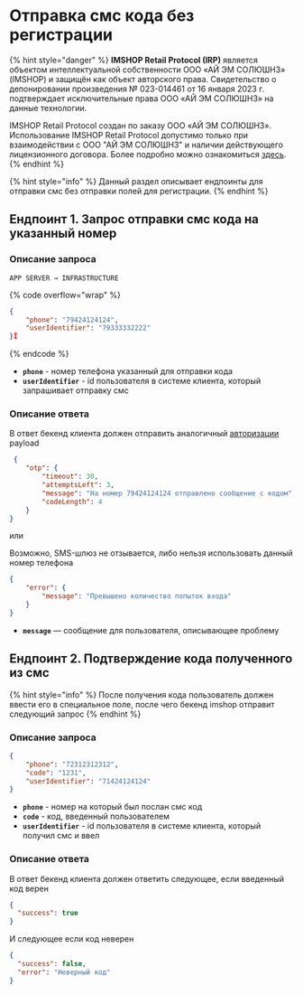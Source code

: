 # Отправка смс кода без регистрации

{% hint style="danger" %}
**IMSHOP Retail Protocol (IRP)** является объектом интеллектуальной собственности ООО «АЙ ЭМ СОЛЮШНЗ» (IMSHOP) и защищён как объект авторского права. Свидетельство о депонировании произведения № 023-014461 от 16 января 2023 г. подтверждает исключительные права ООО «АЙ ЭМ СОЛЮШНЗ» на данные технологии.

IMSHOP Retail Protocol создан по заказу ООО «АЙ ЭМ СОЛЮШНЗ». Использование IMSHOP Retail Protocol допустимо только при взаимодействии с ООО "АЙ ЭМ СОЛЮШНЗ" и наличии действующего лицензионного договора. Более подробно можно ознакомиться [здесь](../../../../api-license.md).
{% endhint %}

{% hint style="info" %}
Данный раздел описывает ендпоинты для отправки смс без отправки полей для регистрации.
{% endhint %}

## Ендпоинт 1. Запрос отправки смс кода на указанный номер

### Описание запроса

`APP SERVER → INFRASTRUCTURE`

{% code overflow="wrap" %}
```json
{
    "phone": "79424124124",
    "userIdentifier": "79333332222"
}Ï
```
{% endcode %}

* **`phone`** - номер телефона указанный для отправки кода
* **`userIdentifier`** -  id пользователя в системе клиента, который запрашивает отправку смс&#x20;



### Описание ответа

В ответ бекенд клиента должен отправить аналогичный [авторизации](../avtorizaciya-po-nomeru-telefona-+-sms.md) payload&#x20;

```json
 {
    "otp": {
        "timeout": 30,
        "attemptsLeft": 3,
        "message": "На номер 79424124124 отправлено сообщение с кодом",
        "codeLength": 4
    }
}
```

или

Возможно, SMS-шлюз не отзывается, либо нельзя использовать данный номер телефона

```json
{
    "error": {
        "message": "Превышено количество попыток входа"
    }
}
```

* **`message`** — сообщение для пользователя, описывающее проблему

## Ендпоинт 2. Подтверждение кода полученного из смс

{% hint style="info" %}
После получения кода пользователь должен ввести его в специальное поле, после чего бекенд imshop отправит следующий запрос&#x20;
{% endhint %}

### Описание запроса

```json
{
    "phone": "72312312312",
    "code": "1231",
    "userIdentifier": "71424124124"
}
```

* **`phone`** - номер на который был послан смс код
* **`code`** - код, введенный пользователем
* **`userIdentifier`** - id пользователя в системе клиента, который получил смс и ввел

### Описание ответа

В ответ бекенд клиента должен ответить следующее, если введенный код верен

```json
{
  "success": true
} 
```

И следующее если код неверен

```json
{
  "success": false,
  "error": "Неверный код"
} 
```
